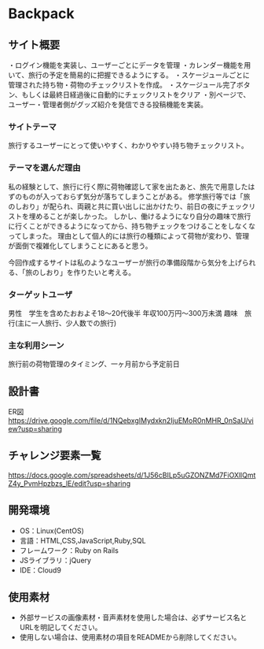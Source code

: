 # Backpack

## サイト概要
・ログイン機能を実装し、ユーザーごとにデータを管理
・カレンダー機能を用いて、旅行の予定を簡易的に把握できるようにする。
・スケージュールごとに管理された持ち物・荷物のチェックリストを作成。
・スケージュール完了ボタン、もしくは最終日経過後に自動的にチェックリストをクリア
・別ページで、ユーザー・管理者側がグッズ紹介を発信できる投稿機能を実装。

### サイトテーマ
旅行するユーザーにとって使いやすく、わかりやすい持ち物チェックリスト。

### テーマを選んだ理由
私の経験として、旅行に行く際に荷物確認して家を出たあと、旅先で用意したはずのものが入っておらず気分が落ちてしまうことがある。
修学旅行等では「旅のしおり」が配られ、両親と共に買い出しに出かけたり、前日の夜にチェックリストを埋めることが楽しかった。
しかし、働けるようになり自分の趣味で旅行に行くことができるようになってから、持ち物チェックをつけることをしなくなってしまった。
理由として個人的には旅行の種類によって荷物が変わり、管理が面倒で複雑化してしまうことにあると思う。

今回作成するサイトは私のようなユーザーが旅行の準備段階から気分を上げられる、「旅のしおり」を作りたいと考える。

### ターゲットユーザ
男性　学生を含めたおおよそ18～20代後半
年収100万円～300万未満
趣味　旅行(主に一人旅行、少人数での旅行)


### 主な利用シーン
旅行前の荷物管理のタイミング、一ヶ月前から予定前日

## 設計書
ER図　https://drive.google.com/file/d/1NQebxgIMydxkn2IjuEMoR0nMHR_0nSaU/view?usp=sharing


## チャレンジ要素一覧
https://docs.google.com/spreadsheets/d/1J56cBILp5uGZONZMd7FiOXllQmtZ4y_PvmHpzbzs_lE/edit?usp=sharing

## 開発環境
- OS：Linux(CentOS)
- 言語：HTML,CSS,JavaScript,Ruby,SQL
- フレームワーク：Ruby on Rails
- JSライブラリ：jQuery
- IDE：Cloud9

## 使用素材
- 外部サービスの画像素材・音声素材を使用した場合は、必ずサービス名とURLを明記してください。
- 使用しない場合は、使用素材の項目をREADMEから削除してください。
